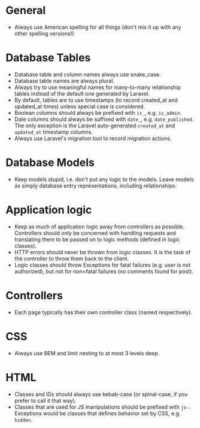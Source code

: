 # General
- Always use American spelling for all things (don't mix it up with any other spelling versions!)

# Database Tables
- Database table and column names always use snake_case.
- Database table names are always plural.
- Always try to use meaningful names for many-to-many relationship tables instead of the default one generated by Laravel.
- By default, tables are to use timestamps (to record created_at and updated_at times) unless special case is considered.
- Boolean columns should always be prefixed with `is_`, e.g. `is_admin`.
- Date columns should always be suffixed with `date_`, e.g. `date_published`. The only exception is the Laravel auto-generated `created_at` and `updated_at` timestamp columns.
- Always use Laravel's migration tool to record migration actions.

# Database Models
- Keep models stupid, i.e. don't put any logic to the models. Leave models as simply database entry representations, including relationships.

# Application logic
- Keep as much of application logic away from controllers as possible. Controllers should only be concerned with handling requests and translating them to be passed on to logic methods (defined in logic classes).
- HTTP errors should never be thrown from logic classes. It is the task of the controller to throw them back to the client.
- Logic classes should throw Exceptions for fatal failures (e.g. user is not authorized), but not for non=fatal failures (no comments found for post).

# Controllers
- Each page typically has their own controller class (named respectively).

# CSS
- Always use BEM and limit nesting to at most 3 levels deep.

# HTML
- Classes and IDs should always use kebab-case (or spinal-case, if you prefer to call it that way).
- Classes that are used for JS manipulations should be prefixed with `js-`. Exceptions would be classes that defines behavior set by CSS, e.g. `hidden`.
